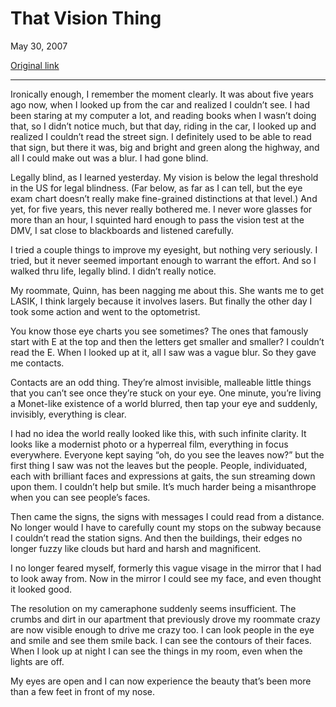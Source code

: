 That Vision Thing
=================

May 30, 2007

[Original link](http://www.aaronsw.com/weblog/visionthing)

* * * * *

Ironically enough, I remember the moment clearly. It was about five
years ago now, when I looked up from the car and realized I couldn’t
see. I had been staring at my computer a lot, and reading books when I
wasn’t doing that, so I didn’t notice much, but that day, riding in the
car, I looked up and realized I couldn’t read the street sign. I
definitely used to be able to read that sign, but there it was, big and
bright and green along the highway, and all I could make out was a blur.
I had gone blind.

Legally blind, as I learned yesterday. My vision is below the legal
threshold in the US for legal blindness. (Far below, as far as I can
tell, but the eye exam chart doesn’t really make fine-grained
distinctions at that level.) And yet, for five years, this never really
bothered me. I never wore glasses for more than an hour, I squinted hard
enough to pass the vision test at the DMV, I sat close to blackboards
and listened carefully.

I tried a couple things to improve my eyesight, but nothing very
seriously. I tried, but it never seemed important enough to warrant the
effort. And so I walked thru life, legally blind. I didn’t really
notice.

My roommate, Quinn, has been nagging me about this. She wants me to get
LASIK, I think largely because it involves lasers. But finally the other
day I took some action and went to the optometrist.

You know those eye charts you see sometimes? The ones that famously
start with E at the top and then the letters get smaller and smaller? I
couldn’t read the E. When I looked up at it, all I saw was a vague blur.
So they gave me contacts.

Contacts are an odd thing. They’re almost invisible, malleable little
things that you can’t see once they’re stuck on your eye. One minute,
you’re living a Monet-like existence of a world blurred, then tap your
eye and suddenly, invisibly, everything is clear.

I had no idea the world really looked like this, with such infinite
clarity. It looks like a modernist photo or a hyperreal film, everything
in focus everywhere. Everyone kept saying “oh, do you see the leaves
now?” but the first thing I saw was not the leaves but the people.
People, individuated, each with brilliant faces and expressions at
gaits, the sun streaming down upon them. I couldn’t help but smile. It’s
much harder being a misanthrope when you can see people’s faces.

Then came the signs, the signs with messages I could read from a
distance. No longer would I have to carefully count my stops on the
subway because I couldn’t read the station signs. And then the
buildings, their edges no longer fuzzy like clouds but hard and harsh
and magnificent.

I no longer feared myself, formerly this vague visage in the mirror that
I had to look away from. Now in the mirror I could see my face, and even
thought it looked good.

The resolution on my cameraphone suddenly seems insufficient. The crumbs
and dirt in our apartment that previously drove my roommate crazy are
now visible enough to drive me crazy too. I can look people in the eye
and smile and see them smile back. I can see the contours of their
faces. When I look up at night I can see the things in my room, even
when the lights are off.

My eyes are open and I can now experience the beauty that’s been more
than a few feet in front of my nose.
